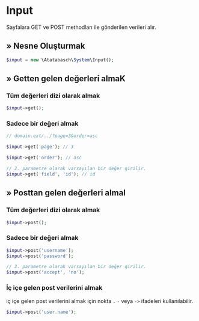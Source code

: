 # Input 

Sayfalara GET ve POST methodları ile gönderilen verileri alır.

## » Nesne Oluşturmak
```php 
$input = new \Atatabasch\System\Input();
```

## » Getten gelen değerleri almaK

### Tüm değerleri dizi olarak almak
```php 
$input->get();
```

### Sadece bir değeri almak
```php 
// domain.ext/../?page=3&order=asc

$input->get('page'); // 3

$input->get('order'); // asc

// 2. parametre olarak varsayılan bir değer girilir.
$input->get('field', 'id'); // id
```


## » Posttan gelen değerleri almal

### Tüm değerleri dizi olarak almak
```php 
$input->post();
```

### Sadece bir değeri almak
```php 
$input->post('username');
$input->post('password');

// 2. parametre olarak varsayılan bir değer girilir.
$input->post('accept', 'no');
```

### İç içe gelen post verilerini almak
iç içe gelen post verilerini almak için nokta `.` `-` veya `->` ifadeleri kullanılabilir.
```php 
$input->post('user.name');
```
